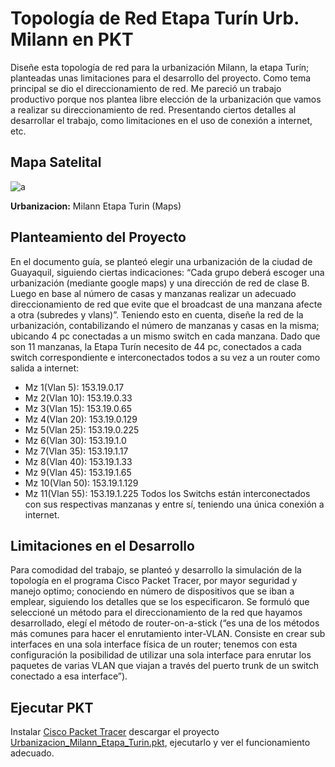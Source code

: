 # Topología de Red Etapa Turín Urb. Milann en PKT

Diseñe esta topología de red para la urbanización Milann, la etapa Turín; 
planteadas unas limitaciones para el desarrollo del proyecto. 
Como tema principal se dio el direccionamiento de red. Me pareció un trabajo productivo porque nos plantea 
libre elección de la urbanización que vamos a realizar su direccionamiento de red.
Presentando ciertos detalles al desarrollar el trabajo, como limitaciones en el uso de conexión a internet, etc. 

## Mapa Satelital

![a](../master/etapa_turin.jpeg)

**Urbanizacion:** Milann Etapa Turin (Maps)

## Planteamiento del Proyecto
En el documento guía, se planteó elegir una urbanización de la ciudad de Guayaquil, 
siguiendo ciertas indicaciones: 
“Cada grupo deberá escoger una urbanización (mediante google maps) y una dirección de red de clase B. 
Luego en base al número de casas y manzanas realizar un adecuado direccionamiento de red 
que evite que el broadcast de una manzana afecte a otra (subredes y vlans)”.
Teniendo esto en cuenta, diseñe la red de la urbanización, contabilizando el número de manzanas y casas en la misma;
ubicando 4 pc conectadas a un mismo switch en cada manzana.
Dado que son 11 manzanas, la Etapa Turín necesito de 44 pc, 
conectados a cada switch correspondiente e interconectados todos a su vez a un router como salida a internet:

* Mz 1(Vlan 5): 153.19.0.17
* Mz 2(Vlan 10): 153.19.0.33
* Mz 3(Vlan 15): 153.19.0.65
* Mz 4(Vlan 20): 153.19.0.129
* Mz 5(Vlan 25): 153.19.0.225
* Mz 6(Vlan 30): 153.19.1.0
* Mz 7(Vlan 35): 153.19.1.17
* Mz 8(Vlan 40): 153.19.1.33
* Mz 9(Vlan 45): 153.19.1.65
* Mz 10(Vlan 50): 153.19.1.129
* Mz 11(Vlan 55): 153.19.1.225
Todos los Switchs están interconectados con sus respectivas manzanas y entre sí, 
teniendo una única conexión a internet.

## Limitaciones en el Desarrollo
Para comodidad del trabajo, se planteó y desarrollo la simulación de la topología en el programa Cisco Packet Tracer, 
por mayor seguridad y manejo optimo; conociendo en número de dispositivos que se iban a emplear, 
siguiendo los detalles que se los especificaron.
Se formuló que seleccioné un método para el direccionamiento de la red que hayamos desarrollado,
elegí el método de router-on-a-stick (“es una de los métodos más comunes para hacer el enrutamiento inter-VLAN. 
Consiste en crear sub interfaces en una sola interface física de un router; 
tenemos con esta configuración la posibilidad de utilizar una sola interface para enrutar los paquetes de varias VLAN 
que viajan a través del puerto trunk de un switch conectado a esa interface”).

## Ejecutar PKT
Instalar [Cisco Packet Tracer](https://www.netacad.com/es/courses/packet-tracer) 
descargar el proyecto [Urbanizacion_Milann_Etapa_Turin.pkt](../master/%20Urbanizacion_Millan_Etapa_Turin.pkt),
ejecutarlo y ver el funcionamiento adecuado.
